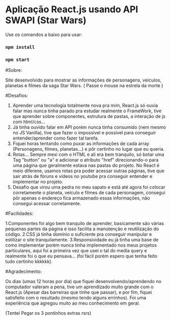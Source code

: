 # Aplicação React.js usando API SWAPI (Star Wars)

Use os comandos a baixo para usar:
### `npm install`
### `npm start`

#Sobre:

Site desenvolvido para mostrar as informações de personagens, veículos, planetas e filmes da saga Star Wars. ( Passe o mouse na estrela da morte )

#Desafios:

1. Aprender uma tecnologia totalmente nova pra mim, React.js só ouvia falar mas nunca tinha parado pra estudar realmente o FrameWork, tive que aprender sobre componentes, estrutura de pastas, a interação de js com html/css...
2. Já tinha ouvido falar em API porém nunca tinha consumido (nem mesmo no JS Vanilla), tive que fazer o impossível e possível para conseguir entender/aprender como fazer tal tarefa.
3. Fiquei horas tentando como puxar as informações de cada array (Personagens, filmes, planetas...) e pôr certinho no lugar que eu queria.
4. Rotas... Sempre mexi com o HTML e ali era bem tranquilo, só botar uma Tag "button" ou "a" e adicionar o atributo "href" direcionando-o para uma página que geralmente estava nas pastas do projeto. No React é meio diferene, usamos rotas pra poder acessar outras páginas, tive que sair atrás de fóruns e vídeos no youtube pra conseguir entender e implementar no projeto.
5. Desafio que virou uma pedra no meu sapato e está até agora foi colocar corretamente o planeta, veículo e filmes de cada personagem, consegui pôr apenas o endereço fica armazenado essas informações, não consegui acessar corretamente.

#Facilidades: 

1.Componentes foi algo bem tranquilo de aprender, basicamente são várias pequenas partes da página e isso facilita a manutenção e reutilização do código.
2.CSS já tinha domínio o suficiente pra conseguir manipular e estilizar o site tranquilamente.
3.Responsividade eu já tinha uma base de como implementar porém nunca tinha implementado nos meus projetos particulares, aqui foi a primeira vez que usei o tal do media query e realmente foi o que eu pensava... (foi fácil porém espero que tenha feito tudo certinho kkkkkk).

#Agradecimento:

Os dias (umas 12 horas por dia) que fiquei desenvolvendo/aprendendo no computador valeram a pena, tive um aprendizado muito grande com o React.js (Apesar das barreiras que tinhe que passar), e por fim, fiquei satisfeito com o resultado (mesmo tendo alguns errinhos). Foi uma experiência que agregou muito ao meu conhecimento em geral.

(Tentei Pegar os 3 pontinhos extras rsrs)





